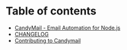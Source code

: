 # Table of contents

* [CandyMail - Email Automation for Node.js](README.md)
* [CHANGELOG](changelog.md)
* [Contributing to Candymail](contributing.md)


